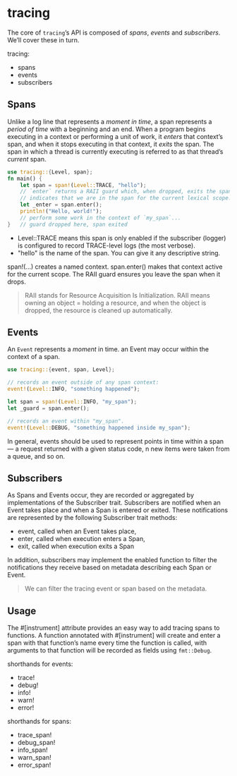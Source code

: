 # tracing

The core of `tracing`’s API is composed of *spans*, *events* and *subscribers*. We’ll cover these in turn.

tracing:

- spans
- events
- subscribers

## Spans

Unlike a log line that represents a *moment in time*, a span represents a *period of time* with a beginning and an end.
When a program begins executing in a context or performing a unit of work, it *enters* that context’s span, and when it
stops executing in that context, it *exits* the span. The span in which a thread is currently executing is referred to
as that thread’s *current* span.

```rust
use tracing::{Level, span};
fn main() {
    let span = span!(Level::TRACE, "hello");
    // `enter` returns a RAII guard which, when dropped, exits the span. this
    // indicates that we are in the span for the current lexical scope.
    let _enter = span.enter();
    println!("Hello, world!");
    // perform some work in the context of `my_span`...
}   // guard dropped here, span exited
```

- Level::TRACE means this span is only enabled if the subscriber (logger) is configured to record TRACE-level logs (the
  most verbose).
- "hello" is the name of the span. You can give it any descriptive string.

span!(...) creates a named context.
span.enter() makes that context active for the current scope.
The RAII guard ensures you leave the span when it drops.

> RAII stands for Resource Acquisition Is Initialization.
> RAII means owning an object = holding a resource,
> and when the object is dropped, the resource is cleaned up automatically.

## Events

An `Event` represents a _moment_ in time. an Event may occur within the context of a span.

```rust
use tracing::{event, span, Level};

// records an event outside of any span context:
event!(Level::INFO, "something happened");

let span = span!(Level::INFO, "my_span");
let _guard = span.enter();

// records an event within "my_span".
event!(Level::DEBUG, "something happened inside my_span");
```

In general, events should be used to represent points in time within a span — a request returned with a given status
code, n new items were taken from a queue, and so on.

## Subscribers

As Spans and Events occur, they are recorded or aggregated by implementations of the Subscriber trait. Subscribers are
notified when an Event takes place and when a Span is entered or exited. These notifications are represented by the
following Subscriber trait methods:

- event, called when an Event takes place,
- enter, called when execution enters a Span,
- exit, called when execution exits a Span

In addition, subscribers may implement the enabled function to filter the notifications they receive based on metadata
describing each Span or Event.

> We can filter the tracing event or span based on the metadata.

## Usage

The #[instrument] attribute provides an easy way to add tracing spans to functions. A function annotated
with #[instrument] will create and enter a span with that function’s name every time the function is called, with
arguments to that function will be recorded as fields using `fmt::Debug`.


shorthands for events: 

- trace!
- debug!
- info!
- warn!
- error!

shorthands for spans:

- trace_span!
- debug_span!
- info_span!
- warn_span!
- error_span!




